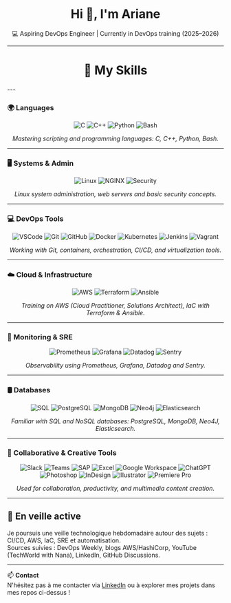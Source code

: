 <h1 align="center">Hi 👋, I'm Ariane </h1>
<p align="center">💻 Aspiring DevOps Engineer | Currently in DevOps training (2025–2026)</p>

---
<h1 align="center">🚀 My Skills</h1>
---

### 🌍 Languages
<p align="center">
  <img src="https://img.icons8.com/color/48/000000/c-programming.png" alt="C"/>
  <img src="https://img.icons8.com/color/48/000000/c-plus-plus-logo.png" alt="C++"/>
  <img src="https://img.icons8.com/color/48/000000/python--v1.png" alt="Python"/>
  <img src="https://img.icons8.com/fluency/48/bash.png" alt="Bash"/>
</p>
<p align="center"><i>Mastering scripting and programming languages: C, C++, Python, Bash.</i></p>

---

### 🖥️ Systems & Admin
<p align="center">
  <img src="https://img.icons8.com/ios-filled/50/linux.png" alt="Linux"/>
  <img src="https://img.icons8.com/color/48/nginx.png" alt="NGINX"/>
  <img src="https://img.icons8.com/ios/50/security-checked--v1.png" alt="Security"/>
</p>
<p align="center"><i>Linux system administration, web servers and basic security concepts.</i></p>

---

### 💻 DevOps Tools
<p align="center">
  <img src="https://img.icons8.com/fluency/48/000000/visual-studio-code-2019.png" alt="VSCode"/>
  <img src="https://img.icons8.com/color/48/000000/git.png" alt="Git"/>
  <img src="https://img.icons8.com/ios-glyphs/48/github.png" alt="GitHub"/>
  <img src="https://img.icons8.com/color/48/docker.png" alt="Docker"/>
  <img src="https://img.icons8.com/color/48/kubernetes.png" alt="Kubernetes"/>
  <img src="https://img.icons8.com/color/48/jenkins.png" alt="Jenkins"/>
  <img src="https://img.icons8.com/external-tal-revivo-shadow-tal-revivo/48/external-vagrant-an-open-source-software-product-for-building-and-maintaining-portable-virtual-software-development-environments-logo-shadow-tal-revivo.png" alt="Vagrant"/>
</p>
<p align="center"><i>Working with Git, containers, orchestration, CI/CD, and virtualization tools.</i></p>

---

### ☁️ Cloud & Infrastructure
<p align="center">
  <img src="https://img.icons8.com/color/48/000000/amazon-web-services.png" alt="AWS"/>
  <img src="https://img.icons8.com/external-tal-revivo-shadow-tal-revivo/48/external-terraform-an-open-source-infrastructure-as-code-software-tool-logo-shadow-tal-revivo.png" alt="Terraform"/>
  <img src="https://img.icons8.com/color/48/ansible.png" alt="Ansible"/>
</p>
<p align="center"><i>Training on AWS (Cloud Practitioner, Solutions Architect), IaC with Terraform & Ansible.</i></p>

---

### 🧠 Monitoring & SRE
<p align="center">
  <img src="https://img.icons8.com/ios-filled/50/prometheus-app.png" alt="Prometheus"/>
  <img src="https://img.icons8.com/color/48/grafana.png" alt="Grafana"/>
  <img src="https://img.icons8.com/ios/50/datadog.png" alt="Datadog"/>
  <img src="https://img.icons8.com/ios/48/sentry.png" alt="Sentry"/>
</p>
<p align="center"><i>Observability using Prometheus, Grafana, Datadog and Sentry.</i></p>

---

### 🛢️ Databases
<p align="center">
  <img src="https://img.icons8.com/color/48/sql.png" alt="SQL"/>
  <img src="https://img.icons8.com/color/48/postgreesql.png" alt="PostgreSQL"/>
  <img src="https://img.icons8.com/color/48/mongodb.png" alt="MongoDB"/>
  <img src="https://img.icons8.com/external-tal-revivo-shadow-tal-revivo/48/external-neo4j-a-graph-database-management-system-logo-shadow-tal-revivo.png" alt="Neo4j"/>
  <img src="https://img.icons8.com/ios/48/elasticsearch.png" alt="Elasticsearch"/>
</p>
<p align="center"><i>Familiar with SQL and NoSQL databases: PostgreSQL, MongoDB, Neo4J, Elasticsearch.</i></p>

---

### 🤝 Collaborative & Creative Tools
<p align="center">
  <img src="https://img.icons8.com/color/48/slack-new.png" alt="Slack"/>
  <img src="https://img.icons8.com/color/48/microsoft-teams.png" alt="Teams"/>
  <img src="https://img.icons8.com/color/48/sap.png" alt="SAP"/>
  <img src="https://img.icons8.com/color/48/microsoft-excel-2019--v1.png" alt="Excel"/>
  <img src="https://img.icons8.com/color/48/google-logo.png" alt="Google Workspace"/>
  <img src="https://img.icons8.com/ios-filled/50/chatgpt.png" alt="ChatGPT"/>
  <img src="https://img.icons8.com/color/48/adobe-photoshop--v1.png" alt="Photoshop"/>
  <img src="https://img.icons8.com/color/48/adobe-indesign.png" alt="InDesign"/>
  <img src="https://img.icons8.com/color/48/adobe-illustrator.png" alt="Illustrator"/>
  <img src="https://img.icons8.com/color/48/adobe-premiere-pro.png" alt="Premiere Pro"/>
</p>
<p align="center"><i>Used for collaboration, productivity, and multimedia content creation.</i></p>

---

## 🔎 En veille active
Je poursuis une veille technologique hebdomadaire autour des sujets : CI/CD, AWS, IaC, SRE et automatisation.  
Sources suivies : DevOps Weekly, blogs AWS/HashiCorp, YouTube (TechWorld with Nana), LinkedIn, GitHub Discussions.

---

📫 **Contact**  
N'hésitez pas à me contacter via [LinkedIn](#) ou à explorer mes projets dans mes repos ci-dessus !
